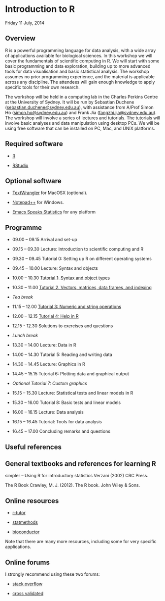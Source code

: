 Introduction to R
=================

Friday 11 July, 2014




Overview
--------

R is a powerful programming language for data analysis, with a wide array of applications available for biological sciences. In this workshop we will cover the fundamentals of scientific computing in R. We will start with some basic programming and data exploration, building up to more advanced tools for data visualisation and basic statistical analysis. The workshop assumes no prior programming experience, and the material is applicable across any discipline. The attendees will gain enough knowledge to apply specific tools for their own research.

The workshop will be held in a computing lab in the Charles Perkins Centre at the University of Sydney. It will be run by Sebastian Duchene (sebastian.duchene@sydney.edu.au), with assistance from A/Prof Simon Ho (simon.ho@sydney.edu.au) and Frank Jia (fangzhi.jia@sydney.edu.au). The workshop will involve a series of lectures and tutorials. The tutorials will involve basic analyses and data manipulation using desktop PCs. We will be using free software that can be installed on PC, Mac, and UNIX platforms. 


Required software
-----------------

- [R](http://www.r-project.org)

- [RStudio](www.rstudio.com)


Optional software
-----------------

- [TextWrangler](http://www.barebones.com/products/textwrangler/download.html) for MacOSX (optional).

- [Notepad++](http://notepad-plus-plus.org) for Windows.

- [Emacs Speaks Statistics](http://ess.r-project.org/index.php?Section=download) for any platform



Programme
---------

- 09.00 – 09.15	Arrival and set-up

- 09.15 – 09.30	Lecture: Introduction to scientific computing and R

- 09.30 – 09.45	Tutorial 0: Setting up R on different operating systems

- 09.45 – 10.00	Lecture: Syntax and objects

- 10.00 – 10.30	[Tutorial 1: Syntax and object types](https://github.com/sebastianduchene/intro_to_r/tree/master/tutorial1)

- 10.30 – 11.00	[Tutorial 2. Vectors, matrices, data frames, and indexing](https://github.com/sebastianduchene/intro_to_r/tree/master/tutorial2)

- *Tea break*

- 11.15 – 12.00	[Tutorial 3: Numeric and string operations](https://github.com/sebastianduchene/intro_to_r/tree/master/tutorial3)

- 12.00 – 12.15	[Tutorial 4: Help in R](https://github.com/sebastianduchene/intro_to_r/tree/master/tutorial4)

- 12.15 - 12.30 Solutions to exercises and questions

- *Lunch break*

- 13.30 – 14.00	Lecture: Data in R

- 14.00 – 14.30	Tutorial 5: Reading and writing data

- 14.30 – 14.45	Lecture: Graphics in R

- 14.45 – 15.15	Tutorial 6: Plotting data and graphical output

- *Optional Tutorial 7: Custom graphics*

- 15.15 – 15.30	Lecture: Statistical tests and linear models in R

- 15.30 – 16.00	Tutorial 8: Basic tests and linear models

- 16.00 – 16.15	Lecture: Data analysis

- 16.15 – 16.45	Tutorial: Tools for data analysis

- 16.45 – 17.00	Concluding remarks and questions


Useful references
-----------------

General textbooks and references for learning R
----------------------------------------------

simpler – Using R for introductory statistics 
Verzani (2002) CRC Press.

The R Book
Crawley, M. J. (2012). The R book. John Wiley & Sons.

Online resources
----------------

- [r-tutor](www.r-tutor.com)

- [statmethods](www.statmethods.net)

- [bioconductor](www.bioconductor.org)

Note that there are many more resources, including some for very specific applications.

Online forums
-------------

I strongly recommend using these two forums:

- [stack overflow](http://stackoverflow.com/questions/tagged/r)

- [cross validated](http://stats.stackexchange.com/questions/138/resources-for-learning-r)